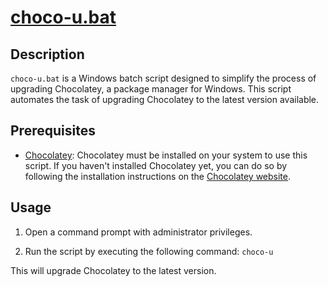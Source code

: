 # [choco-u.bat](appscmd/choco-u.bat)

## Description

`choco-u.bat` is a Windows batch script designed to simplify the process of upgrading Chocolatey, a package manager for Windows. This script automates the task of upgrading Chocolatey to the latest version available.

## Prerequisites

- [Chocolatey](https://chocolatey.org/): Chocolatey must be installed on your system to use this script. If you haven't installed Chocolatey yet, you can do so by following the installation instructions on the [Chocolatey website](https://chocolatey.org/install).

## Usage

1. Open a command prompt with administrator privileges.

2. Run the script by executing the following command: `choco-u`

This will upgrade Chocolatey to the latest version.
